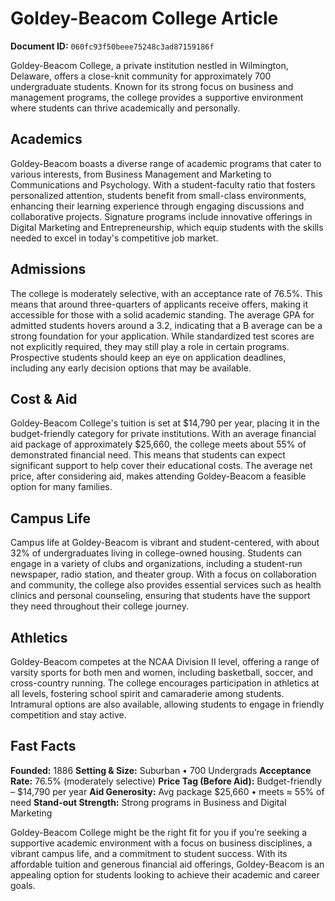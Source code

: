 # Goldey-Beacom College Article

**Document ID:** `060fc93f50beee75248c3ad87159186f`

Goldey-Beacom College, a private institution nestled in Wilmington, Delaware, offers a close-knit community for approximately 700 undergraduate students. Known for its strong focus on business and management programs, the college provides a supportive environment where students can thrive academically and personally.

## Academics
Goldey-Beacom boasts a diverse range of academic programs that cater to various interests, from Business Management and Marketing to Communications and Psychology. With a student-faculty ratio that fosters personalized attention, students benefit from small-class environments, enhancing their learning experience through engaging discussions and collaborative projects. Signature programs include innovative offerings in Digital Marketing and Entrepreneurship, which equip students with the skills needed to excel in today's competitive job market.

## Admissions
The college is moderately selective, with an acceptance rate of 76.5%. This means that around three-quarters of applicants receive offers, making it accessible for those with a solid academic standing. The average GPA for admitted students hovers around a 3.2, indicating that a B average can be a strong foundation for your application. While standardized test scores are not explicitly required, they may still play a role in certain programs. Prospective students should keep an eye on application deadlines, including any early decision options that may be available.

## Cost & Aid
Goldey-Beacom College's tuition is set at $14,790 per year, placing it in the budget-friendly category for private institutions. With an average financial aid package of approximately $25,660, the college meets about 55% of demonstrated financial need. This means that students can expect significant support to help cover their educational costs. The average net price, after considering aid, makes attending Goldey-Beacom a feasible option for many families.

## Campus Life
Campus life at Goldey-Beacom is vibrant and student-centered, with about 32% of undergraduates living in college-owned housing. Students can engage in a variety of clubs and organizations, including a student-run newspaper, radio station, and theater group. With a focus on collaboration and community, the college also provides essential services such as health clinics and personal counseling, ensuring that students have the support they need throughout their college journey.

## Athletics
Goldey-Beacom competes at the NCAA Division II level, offering a range of varsity sports for both men and women, including basketball, soccer, and cross-country running. The college encourages participation in athletics at all levels, fostering school spirit and camaraderie among students. Intramural options are also available, allowing students to engage in friendly competition and stay active.

## Fast Facts
**Founded:** 1886
**Setting & Size:** Suburban • 700 Undergrads
**Acceptance Rate:** 76.5% (moderately selective)
**Price Tag (Before Aid):** Budget-friendly – $14,790 per year
**Aid Generosity:** Avg package $25,660 • meets ≈ 55% of need
**Stand-out Strength:** Strong programs in Business and Digital Marketing

Goldey-Beacom College might be the right fit for you if you’re seeking a supportive academic environment with a focus on business disciplines, a vibrant campus life, and a commitment to student success. With its affordable tuition and generous financial aid offerings, Goldey-Beacom is an appealing option for students looking to achieve their academic and career goals.
